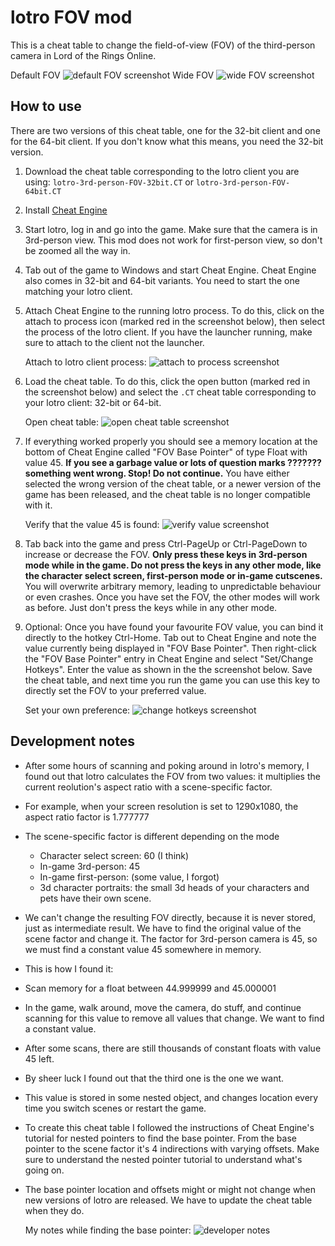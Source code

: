 lotro FOV mod
=============

This is a cheat table to change the field-of-view (FOV) of the third-person
camera in Lord of the Rings Online.

Default FOV ![default FOV screenshot][default-fov]
Wide FOV ![wide FOV screenshot][wide-fov]

How to use
----------

There are two versions of this cheat table, one for the 32-bit client and one for the 64-bit client.
If you don't know what this means, you need the 32-bit version.

1. Download the cheat table corresponding to the lotro client you are using:
   `lotro-3rd-person-FOV-32bit.CT` or `lotro-3rd-person-FOV-64bit.CT`
1. Install [Cheat Engine](https://www.cheatengine.org/)
1. Start lotro, log in and go into the game. Make sure that the camera is in
   3rd-person view. This mod does not work for first-person view, so don't be
   zoomed all the way in.
1. Tab out of the game to Windows and start Cheat Engine. Cheat Engine also
   comes in 32-bit and 64-bit variants. You need to start the one matching
   your lotro client.
1. Attach Cheat Engine to the running lotro process. To do this, click on the
   attach to process icon (marked red in the screenshot below), then select the
   process of the lotro client. If you have the launcher running, make sure to
   attach to the client not the launcher.

   Attach to lotro client process: ![attach to process screenshot][attach-to-process]
1. Load the cheat table. To do this, click the open button (marked red in the
   screenshot below) and select the `.CT` cheat table corresponding to your
   lotro client: 32-bit or 64-bit.

   Open cheat table: ![open cheat table screenshot][load-cheat-table]
1. If everything worked properly you should see a memory location at the bottom
   of Cheat Engine called "FOV Base Pointer" of type Float with value 45. **If
   you see a garbage value or lots of question marks ??????? something went
   wrong. Stop! Do not continue.** You have either selected the wrong version
   of the cheat table, or a newer version of the game has been released, and
   the cheat table is no longer compatible with it.

   Verify that the value 45 is found:
   ![verify value screenshot][verify-value]
1. Tab back into the game and press Ctrl-PageUp or Ctrl-PageDown to increase or
   decrease the FOV.
   **Only press these keys in 3rd-person mode while in the game. Do not press
   the keys in any other mode, like the character select screen, first-person
   mode or in-game cutscenes.** You will overwrite arbitrary memory, leading to
   unpredictable behaviour or even crashes. Once you have set the FOV, the
   other modes will work as before. Just don't press the keys while in any
   other mode.
1. Optional: Once you have found your favourite FOV value, you can bind it
   directly to the hotkey Ctrl-Home. Tab out to Cheat Engine and note the value
   currently being displayed in "FOV Base Pointer". Then right-click the "FOV
   Base Pointer" entry in Cheat Engine and select "Set/Change Hotkeys". Enter
   the value as shown in the the screenshot below. Save the cheat table, and
   next time you run the game you can use this key to directly set the FOV to
   your preferred value.

   Set your own preference: ![change hotkeys screenshot][change-hotkeys]


Development notes
-----------------

- After some hours of scanning and poking around in lotro's memory, I found out
  that lotro calculates the FOV from two values: it multiplies the current
  reolution's aspect ratio with a scene-specific factor.
- For example, when your screen resolution is set to 1290x1080, the aspect
  ratio factor is 1.777777
- The scene-specific factor is different depending on the mode
    - Character select screen: 60 (I think)
    - In-game 3rd-person: 45
    - In-game first-person: (some value, I forgot)
    - 3d character portraits: the small 3d heads of your characters and pets
      have their own scene.
- We can't change the resulting FOV directly, because it is never stored, just
  as intermediate result. We have to find the original value of the scene
  factor and change it. The factor for 3rd-person camera is 45, so we must find
  a constant value 45 somewhere in memory.
- This is how I found it:
- Scan memory for a float between 44.999999 and 45.000001
- In the game, walk around, move the camera, do stuff, and continue scanning
  for this value to remove all values that change. We want to find a constant
  value.
- After some scans, there are still thousands of constant floats with value 45
  left.
- By sheer luck I found out that the third one is the one we want.
- This value is stored in some nested object, and changes location every time
  you switch scenes or restart the game.
- To create this cheat table I followed the instructions of Cheat Engine's
  tutorial for nested pointers to find the base pointer. From the base pointer
  to the scene factor it's 4 indirections with varying offsets. Make sure to
  understand the nested pointer tutorial to understand what's going on.
- The base pointer location and offsets might or might not change when new
  versions of lotro are released. We have to update the cheat table when they
  do.

  My notes while finding the base pointer: ![developer notes][dev-notes]


[default-fov]: https://github.com/mklinik/lotro-fov/raw/master/doc/20201105070746_1.jpg
[wide-fov]: https://github.com/mklinik/lotro-fov/raw/master/doc/20201105070623_1.jpg
[attach-to-process]: https://github.com/mklinik/lotro-fov/raw/master/doc/attach-to-process.png
[load-cheat-table]: https://github.com/mklinik/lotro-fov/raw/master/doc/load-cheat-table.png
[verify-value]: https://github.com/mklinik/lotro-fov/raw/master/doc/verify-value.png
[change-hotkeys]: https://github.com/mklinik/lotro-fov/raw/master/doc/change-hotkeys.png
[dev-notes]: https://github.com/mklinik/lotro-fov/raw/master/doc/dev-notes.jpg
